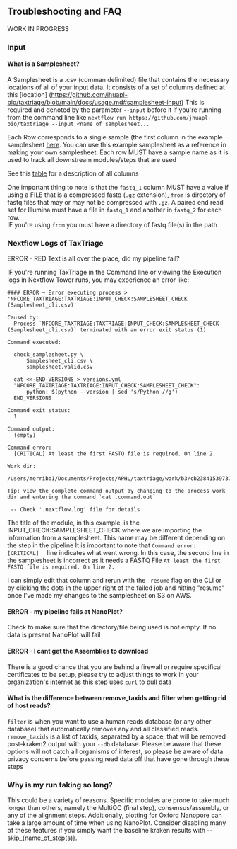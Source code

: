 ## Troubleshooting and FAQ
WORK IN PROGRESS

### Input

#### What is a Samplesheet?

A Samplesheet is a .csv (comman delimited) file that contains the necessary locations of all of your input data. It consists of a set of columns defined at this [location] (https://github.com/jhuapl-bio/taxtriage/blob/main/docs/usage.md#samplesheet-input)
This is required and denoted by the parameter `--input` before it if you're running from the command line like `nextflow run https://github.com/jhuapl-bio/taxtriage --input <name of samplesheet...`

Each Row corresponds to a single sample (the first column in the example samplesheet [here](https://github.com/jhuapl-bio/taxtriage/blob/main/examples/Samplesheet_cli.csv).
You can use this example samplesheet as a reference in making your own samplesheet. Each row MUST have a sample name as it is used to track all downstream modules/steps that are used

See this [table](https://github.com/jhuapl-bio/taxtriage/blob/main/docs/usage.md#samplesheet-information) for a description of all columns

One important thing to note is that the `fastq_1` column MUST have a value if using a FILE that is a compressed fastq (`.gz` extension), `from` is directory of fastq files that may or may not be compressed with `.gz`. A paired end read set for Illumina must have a file in `fastq_1` and another in `fastq_2` for each row.  
IF you're using `from` you must have a directory of fastq file(s) in the path

### Nextflow Logs of TaxTriage

ERROR - RED Text is all over the place, did my pipeline fail?

IF you're running TaxTriage in the Command line or viewing the Execution logs in Nextflow Tower runs, you may experience an error like: 

```
#### ERROR ~ Error executing process > 'NFCORE_TAXTRIAGE:TAXTRIAGE:INPUT_CHECK:SAMPLESHEET_CHECK (Samplesheet_cli.csv)'

Caused by:
  Process `NFCORE_TAXTRIAGE:TAXTRIAGE:INPUT_CHECK:SAMPLESHEET_CHECK (Samplesheet_cli.csv)` terminated with an error exit status (1)

Command executed:

  check_samplesheet.py \
      Samplesheet_cli.csv \
      samplesheet.valid.csv
  
  cat <<-END_VERSIONS > versions.yml
  "NFCORE_TAXTRIAGE:TAXTRIAGE:INPUT_CHECK:SAMPLESHEET_CHECK":
      python: $(python --version | sed 's/Python //g')
  END_VERSIONS

Command exit status:
  1

Command output:
  (empty)

Command error:
  [CRITICAL] At least the first FASTQ file is required. On line 2.

Work dir:
  /Users/merribb1/Documents/Projects/APHL/taxtriage/work/b3/cb238415397372a2caa35c06c77c51

Tip: view the complete command output by changing to the process work dir and entering the command `cat .command.out`

 -- Check '.nextflow.log' file for details
```

The title of the module, in this example, is the INPUT_CHECK:SAMPLESHEET_CHECK where we are importing the information from a samplesheet. This name may be different depending on the step in the pipeline
It is important to note that ```Command error: [CRITICAL] 
``` line indicates what went wrong. In this case, the second line in the samplesheet is incorrect as it needs a FASTQ File `At least the first FASTQ file is required. On line 2.`

I can simply edit that column and rerun with the `-resume` flag on the CLI or by clicking the dots in the upper right of the failed job and hitting "resume" once I've made my changes
to the samplesheet on S3 on AWS.


#### ERROR - my pipeline fails at NanoPlot?

Check to make sure that the directory/file being used is not empty. If no data is present NanoPlot will fail


#### ERROR - I cant get the Assemblies to download

There is a good chance that you are behind a firewall or require specifical certificates to be setup, please try to adjust things to work in your organization's internet as this step uses `curl` to pull data


#### What is the difference between remove_taxids and filter when getting rid of host reads?

`filter` is when you want to use a human reads database (or any other database) that automatically removes any and all classified reads. `remove_taxids` is a list of taxids, separated by a space, that will be removed post-kraken2 output with your `--db` database. 
Please be aware that these options will not catch all organisms of interest, so please be aware of data privacy concerns before passing read data off that have gone through these steps

### Why is my run taking so long?

This could be a variety of reasons. Specific modules are prone to take much longer than others, namely the MultiQC (final step), consensus/assembly, or any of the alignment steps. Additionally, plotting for Oxford Nanopore can take a large amount of time when using NanoPlot. Consider disabling many of these features if you simply want the baseline kraken results with --skip_{name_of_step(s)}. 
   

